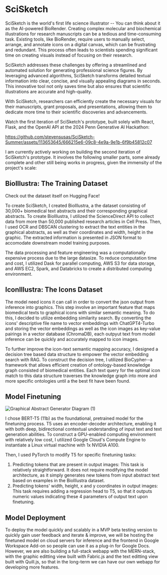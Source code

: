 # SciSketch
SciSketch is the world's first life science illustrator -- You can think about it as the AI-powered BioRender. Creating complex molecular and biochemical illustrations for research manuscripts can be a tedious and time-consuming task. Existing tools, like BioRender, require users to manually select, arrange, and annotate icons on a digital canvas, which can be frustrating and redundant. This process often leads to scientists spending significant time on creating visuals instead of focusing on their research.

SciSketch addresses these challenges by offering a streamlined and automated solution for generating professional science figures. By leveraging advanced algorithms, SciSketch transforms detailed textual information into clear, concise, and visually appealing diagrams in seconds. This innovative tool not only saves time but also ensures that scientific illustrations are accurate and high-quality.

With SciSketch, researchers can efficiently create the necessary visuals for their manuscripts, grant proposals, and presentations, allowing them to dedicate more time to their scientific discoveries and advancements.

Watch the first iteration of SciSketch's prototype, built solely with React, Flask, and the OpenAI API at the 2024 Penn Generative AI Hackathon:


https://github.com/stevensusas/SciSketch-Summer/assets/113653645/666215e6-09c8-4e9a-9e1b-6f9b45812c07


I am currently actively working on building the second iteration of SciSketch's prototype. It involves the following smaller parts, some already complete and other still being works in progress, given the immensity of the project's scale:

## BioIllustra: The Training Dataset

Check out the dataset itself on Hugging Face!

To create SciSketch, I created BioIllustra, a the dataset consisting of 30,000+ biomedical text abstracts and their corresponding graphical abstracts. To create BioIllustra, I utilized the ScienceDirect API to collect data from more than 50,000 published research articles in Cell Press. Then, I used OCR and DBSCAN clustering to extract the text entities in the graphical abstracts, as well as their coordinates and width, height in the graphic. The extracted information is presented in JSON format to accomodate downstream model training purposes.

The data processing and feature engineering was a computationally expensive process due to the large datasize. To reduce computation time and cost, I utilized Dask for parallel computing, AWS S3 for data storage, and AWS EC2, Spark, and Databricks to create a distributed computing environment.

## IconIllustra: The Icons Dataset

The model need icons it can call in order to convert the json output from inference into graphics. This step involve an important feature that maps biomedical texts to graphical icons with similar semantic meaning. To do this, I decided to utilize embedding similarity search. By converting the icons' descriptive file name to vector embeddings with ChatGPT4-Turbo and storing the vector embeddings as well as the icon images as key-value pairings in a vector database (ChromaDB), each outpyut text from model inference can be quickly and accurately mapped to icon images.

To further improve the icon-text semantic mapping accuracy, I designed a decision tree based data structure to empower the vector embedding search with RAG. To construct the decision tree, I utilized BioCypher--a framework that allows efficient creation of ontology-based knowledge graph consisted of biomedical entities. Each text query for the optimal icon match to this data structure traverses the knowledge graph into more and more specific ontologies until a the best fit have been found.

## Model Finetuning

![Graphical Abstract Generator Diagram (1)](https://github.com/stevensusas/SciSketch-Summer/assets/113653645/2e7551ae-e833-4b53-ad92-543c279d370b)

I chose BERT-T5 (11b) as the foundational, pretrained model for the finetuning process. T5 uses an encoder-decoder architecture, enabling it with both deep, bidirectional contextual understanding of input text and text generation abilities. To construct a GPU-enabled computing environment with relatively low cost, I utilized Google Cloud's Compute Engine to instantiate a Linux virtual machine with 1x NVIDIA A100.

Then, I used PyTorch to modify T5 for specific finetuning tasks:

1. Predicting tokens that are present in output images: This task is relatively straightforward. It does not require modifying the model architecture, as it simply generates new tokens from input abstract text based on examples in the BioIllustra dataset.
2. Predicting tokens' width, height, x and y coordinates in output images: This task requires adding a regression head to T5, so that it outputs numeric values indicating these 4 parameters of output text upon finetuning.

## Model Deployment

To deploy the model quickly and scalably in a MVP beta testing version to quickly gain user feedback and iterate & improve, we will be hosting the finetuned model on cloud servers for inference and the frontend in Google Workspace Add-on so people can use it as a plug-in for Google Docs. However, we are also building a full-stack webapp with the MERN-stack, with the graphic editting view built with Fabric.js and the text editting view built with Quill.js, so that in the long-term we can have our own webapp for developing more features. 




